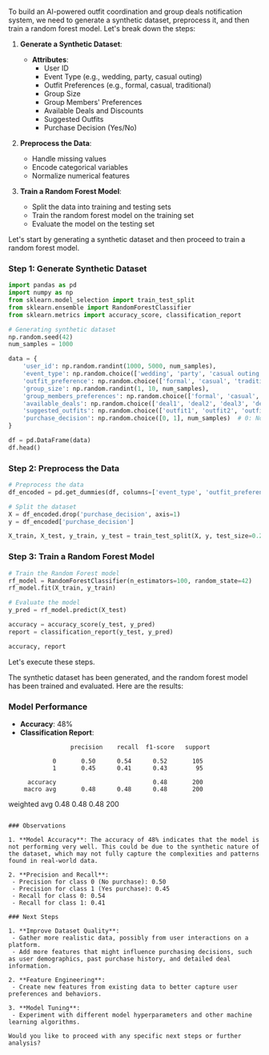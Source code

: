 To build an AI-powered outfit coordination and group deals notification system, we need to generate a synthetic dataset, preprocess it, and then train a random forest model. Let's break down the steps:

1. **Generate a Synthetic Dataset**:
    - **Attributes**:
        - User ID
        - Event Type (e.g., wedding, party, casual outing)
        - Outfit Preferences (e.g., formal, casual, traditional)
        - Group Size
        - Group Members' Preferences
        - Available Deals and Discounts
        - Suggested Outfits
        - Purchase Decision (Yes/No)

2. **Preprocess the Data**:
    - Handle missing values
    - Encode categorical variables
    - Normalize numerical features

3. **Train a Random Forest Model**:
    - Split the data into training and testing sets
    - Train the random forest model on the training set
    - Evaluate the model on the testing set

Let's start by generating a synthetic dataset and then proceed to train a random forest model.

### Step 1: Generate Synthetic Dataset

```python
import pandas as pd
import numpy as np
from sklearn.model_selection import train_test_split
from sklearn.ensemble import RandomForestClassifier
from sklearn.metrics import accuracy_score, classification_report

# Generating synthetic dataset
np.random.seed(42)
num_samples = 1000

data = {
    'user_id': np.random.randint(1000, 5000, num_samples),
    'event_type': np.random.choice(['wedding', 'party', 'casual outing'], num_samples),
    'outfit_preference': np.random.choice(['formal', 'casual', 'traditional'], num_samples),
    'group_size': np.random.randint(1, 10, num_samples),
    'group_members_preferences': np.random.choice(['formal', 'casual', 'traditional'], num_samples),
    'available_deals': np.random.choice(['deal1', 'deal2', 'deal3', 'deal4'], num_samples),
    'suggested_outfits': np.random.choice(['outfit1', 'outfit2', 'outfit3', 'outfit4'], num_samples),
    'purchase_decision': np.random.choice([0, 1], num_samples)  # 0: No, 1: Yes
}

df = pd.DataFrame(data)
df.head()
```

### Step 2: Preprocess the Data

```python
# Preprocess the data
df_encoded = pd.get_dummies(df, columns=['event_type', 'outfit_preference', 'group_members_preferences', 'available_deals', 'suggested_outfits'])

# Split the dataset
X = df_encoded.drop('purchase_decision', axis=1)
y = df_encoded['purchase_decision']

X_train, X_test, y_train, y_test = train_test_split(X, y, test_size=0.2, random_state=42)
```

### Step 3: Train a Random Forest Model

```python
# Train the Random Forest model
rf_model = RandomForestClassifier(n_estimators=100, random_state=42)
rf_model.fit(X_train, y_train)

# Evaluate the model
y_pred = rf_model.predict(X_test)

accuracy = accuracy_score(y_test, y_pred)
report = classification_report(y_test, y_pred)

accuracy, report
```

Let's execute these steps.

The synthetic dataset has been generated, and the random forest model has been trained and evaluated. Here are the results:

### Model Performance

- **Accuracy**: 48%
- **Classification Report**:
  ```
                precision    recall  f1-score   support

           0       0.50      0.54      0.52       105
           1       0.45      0.41      0.43        95

    accuracy                           0.48       200
   macro avg       0.48      0.48      0.48       200
weighted avg       0.48      0.48      0.48       200
  ```

### Observations

1. **Model Accuracy**: The accuracy of 48% indicates that the model is not performing very well. This could be due to the synthetic nature of the dataset, which may not fully capture the complexities and patterns found in real-world data.

2. **Precision and Recall**:
   - Precision for class 0 (No purchase): 0.50
   - Precision for class 1 (Yes purchase): 0.45
   - Recall for class 0: 0.54
   - Recall for class 1: 0.41

### Next Steps

1. **Improve Dataset Quality**:
   - Gather more realistic data, possibly from user interactions on a platform.
   - Add more features that might influence purchasing decisions, such as user demographics, past purchase history, and detailed deal information.

2. **Feature Engineering**:
   - Create new features from existing data to better capture user preferences and behaviors.

3. **Model Tuning**:
   - Experiment with different model hyperparameters and other machine learning algorithms.

Would you like to proceed with any specific next steps or further analysis?